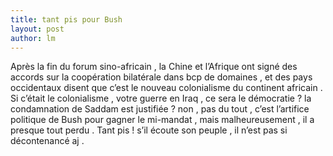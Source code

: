 ```yaml
---
title: tant pis pour Bush 
layout: post
author: lm
---
```

<p>Après la fin du forum sino-africain , la Chine et l’Afrique ont signé des accords sur la coopération bilatérale dans bcp de domaines , et des pays occidentaux disent que c’est le nouveau colonialisme du continent africain .<br />
Si c’était le colonialisme , votre guerre en Iraq , ce sera le démocratie ? la condamnation de Saddam est justifiée ? non , pas du tout , c’est l’artifice politique de Bush pour gagner le mi-mandat , mais malheureusement , il a presque tout perdu . Tant pis ! s’il écoute son peuple , il n’est pas si décontenancé aj . </p>
